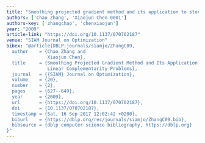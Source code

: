 ```yaml
---
title: "Smoothing projected gradient method and its application to stochastic linear complementarity problems"
authors: ['Chao Zhang', 'Xiaojun Chen 0001']
authors-key: ['zhangchao', 'chenxiaojun']
year: "2009"
article-link: "https://doi.org/10.1137/070702187"
venue: "SIAM Journal on Optimization"
bibex: "@article{DBLP:journals/siamjo/ZhangC09,
  author    = {Chao Zhang and
               Xiaojun Chen},
  title     = {Smoothing Projected Gradient Method and Its Application to Stochastic
               Linear Complementarity Problems},
  journal   = {{SIAM} Journal on Optimization},
  volume    = {20},
  number    = {2},
  pages     = {627--649},
  year      = {2009},
  url       = {https://doi.org/10.1137/070702187},
  doi       = {10.1137/070702187},
  timestamp = {Sat, 16 Sep 2017 12:02:42 +0200},
  biburl    = {https://dblp.org/rec/journals/siamjo/ZhangC09.bib},
  bibsource = {dblp computer science bibliography, https://dblp.org}
}"
---
```

